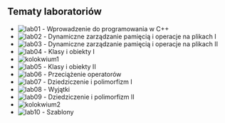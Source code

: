 ## Tematy laboratoriów
* ![lab01](https://github.com/AdamKlekowski/JiMP_II/tree/master/lab01) - Wprowadzenie do programowania w C++
* ![lab02](https://github.com/AdamKlekowski/JiMP_II/tree/master/lab02) - Dynamiczne zarządzanie pamięcią i operacje na plikach I
* ![lab03](https://github.com/AdamKlekowski/JiMP_II/tree/master/lab03) - Dynamiczne zarządzanie pamięcią i operacje na plikach II
* ![lab04](https://github.com/AdamKlekowski/JiMP_II/tree/master/lab04) - Klasy i obiekty I
* ![kolokwium1](https://github.com/AdamKlekowski/JiMP_II/tree/master/kolokwium1)
* ![lab05](https://github.com/AdamKlekowski/JiMP_II/tree/master/lab05) - Klasy i obiekty II
* ![lab06](https://github.com/AdamKlekowski/JiMP_II/tree/master/lab06) - Przeciążenie operatorów
* ![lab07](https://github.com/AdamKlekowski/JiMP_II/tree/master/lab07) - Dziedziczenie i polimorfizm I
* ![lab08](https://github.com/AdamKlekowski/JiMP_II/tree/master/lab08) - Wyjątki
* ![lab09](https://github.com/AdamKlekowski/JiMP_II/tree/master/lab09) - Dziedziczenie i polimorfizm II
* ![kolokwium2](https://github.com/AdamKlekowski/JiMP_II/tree/master/kolokwium2)
* ![lab10](https://github.com/AdamKlekowski/JiMP_II/tree/master/lab10) - Szablony